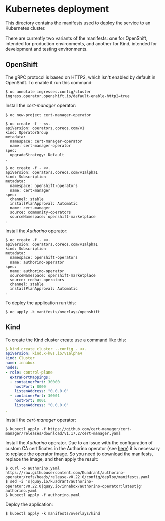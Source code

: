 # Kubernetes deployment

This directory contains the manifests used to deploy the service to an Kubernetes cluster.

There are currently two variants of the manifests: one for OpenShift, intended for production environments, and another
for Kind, intended for development and testing environments.

## OpenShift

The gRPC protocol is based on HTTP2, which isn't enabled by default in OpenShift. To enable it run this command:

```shell
$ oc annotate ingresses.config/cluster ingress.operator.openshift.io/default-enable-http2=true
```

Install the _cert-manager_ operator:

```shell
$ oc new-project cert-manager-operator

$ oc create -f - <<.
apiVersion: operators.coreos.com/v1
kind: OperatorGroup
metadata:
  namespace: cert-manager-operator
  name: cert-manager-operator
spec:
  upgradeStrategy: Default
.

$ oc create -f - <<.
apiVersion: operators.coreos.com/v1alpha1
kind: Subscription
metadata:
  namespace: openshift-operators
  name: cert-manager
spec:
  channel: stable
  installPlanApproval: Automatic
  name: cert-manager
  source: community-operators
  sourceNamespace: openshift-marketplace
.
```

Install the _Authorino_ operator:

```shell
$ oc create -f - <<.
apiVersion: operators.coreos.com/v1alpha1
kind: Subscription
metadata:
  namespace: openshift-operators
  name: authorino-operator
spec:
  name: authorino-operator
  sourceNamespace: openshift-marketplace
  source: redhat-operators
  channel: stable
  installPlanApproval: Automatic
.
```

To deploy the application run this:

```shell
$ oc apply -k manifests/overlays/openshift
```

## Kind

To create the Kind cluster create use a command like this:

```yaml
$ kind create cluster --config - <<.
apiVersion: kind.x-k8s.io/v1alpha4
kind: Cluster
name: innabox
nodes:
- role: control-plane
  extraPortMappings:
  - containerPort: 30000
    hostPort: 8000
    listenAddress: "0.0.0.0"
  - containerPort: 30001
    hostPort: 8001
    listenAddress: "0.0.0.0"
.
```

Install the _cert-manager_ operator:

```shell
$ kubectl apply -f https://github.com/cert-manager/cert-manager/releases/download/v1.17.2/cert-manager.yaml
```


Install the _Authorino_ operator. Due to an issue with the configuration of custom CA certificates in the Authorino
operator (see [here](https://github.com/Kuadrant/authorino-operator/pull/282)) it is necessary to replace the operator
image. So you need to download the manifests, replace the image, and then apply the result:

```shell
$ curl -o authorino.yaml https://raw.githubusercontent.com/Kuadrant/authorino-operator/refs/heads/release-v0.22.0/config/deploy/manifests.yaml
$ sed -i 's|quay.io/kuadrant/authorino-operator:v0.22.0|quay.io/innabox/authorino-operator:latest|g' authorino.yaml
$ kubectl apply -f authorino.yaml
```

Deploy the application:

```shell
$ kubectl apply -k manifests/overlays/kind
```
